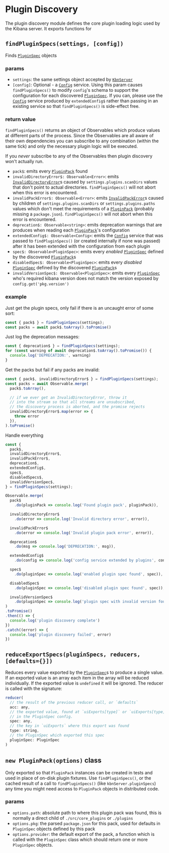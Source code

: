# Plugin Discovery

The plugin discovery module defines the core plugin loading logic used by the Kibana server. It exports functions for


## `findPluginSpecs(settings, [config])`

Finds [`PluginSpec`][PluginSpec] objects

### params
 - `settings`: the same settings object accepted by [`KbnServer`][KbnServer]
 - `[config]`: Optional - a [`Config`][Config] service. Using this param causes `findPluginSpecs()` to modify `config`'s schema to support the configuration for each discovered [`PluginSpec`][PluginSpec]. If you can, please use the [`Config`][Config] service produced by `extendedConfig$` rather than passing in an existing service so that `findPluginSpecs()` is side-effect free.

### return value

`findPluginSpecs()` returns an object of Observables which produce values at different parts of the process. Since the Observables are all aware of their own dependencies you can subscribe to any combination (within the same tick) and only the necessary plugin logic will be executed.

If you *never* subscribe to any of the Observables then plugin discovery won't actually run.

 - `pack$`: emits every [`PluginPack`][PluginPack] found
 - `invalidDirectoryError$: Observable<Error>`: emits [`InvalidDirectoryError`][Errors]s caused by `settings.plugins.scanDirs` values that don't point to actual directories. `findPluginSpecs()` will not abort when this error is encountered.
 - `invalidPackError$: Observable<Error>`: emits [`InvalidPackError`][Errors]s caused by children of `settings.plugins.scanDirs` or `settings.plugins.paths` values which don't meet the requirements of a [`PluginPack`][PluginPack] (probably missing a `package.json`). `findPluginSpecs()` will not abort when this error is encountered.
 - `deprecation$: Observable<string>`: emits deprecation warnings that are produces when reading each [`PluginPack`][PluginPack]'s configuration
 - `extendedConfig$: Observable<Config>`: emits the [`Config`][Config] service that was passed to `findPluginSpecs()` (or created internally if none was passed) after it has been extended with the configuration from each plugin
 - `spec$: Observable<PluginSpec>`: emits every *enabled* [`PluginSpec`][PluginSpec] defined by the discovered [`PluginPack`][PluginPack]s
 - `disabledSpec$: Observable<PluginSpec>`: emits every *disabled* [`PluginSpec`][PluginSpec] defined by the discovered [`PluginPack`][PluginPack]s
 - `invalidVersionSpec$: Observable<PluginSpec>`: emits every [`PluginSpec`][PluginSpec] who's required kibana version does not match the version exposed by `config.get('pkg.version')`

### example

Just get the plugin specs, only fail if there is an uncaught error of some sort:
```js
const { pack$ } = findPluginSpecs(settings);
const packs = await pack$.toArray().toPromise()
```

Just log the deprecation messages:
```js
const { deprecation$ } = findPluginSpecs(settings);
for (const warning of await deprecation$.toArray().toPromise()) {
  console.log('DEPRECATION:', warning)
}
```

Get the packs but fail if any packs are invalid:
```js
const { pack$, invalidDirectoryError$ } = findPluginSpecs(settings);
const packs = await Observable.merge(
  pack$.toArray(),

  // if we ever get an InvalidDirectoryError, throw it
  // into the stream so that all streams are unsubscribed,
  // the discovery process is aborted, and the promise rejects
  invalidDirectoryError$.map(error => {
    throw error
  }),
).toPromise()
```

Handle everything
```js
const {
  pack$,
  invalidDirectoryError$,
  invalidPackError$,
  deprecation$,
  extendedConfig$,
  spec$,
  disabledSpecs$,
  invalidVersionSpec$,
} = findPluginSpecs(settings);

Observable.merge(
  pack$
    .do(pluginPack => console.log('Found plugin pack', pluginPack)),

  invalidDirectoryError$
    .do(error => console.log('Invalid directory error', error)),

  invalidPackError$
    .do(error => console.log('Invalid plugin pack error', error)),

  deprecation$
    .do(msg => console.log('DEPRECATION:', msg)),

  extendedConfig$
    .do(config => console.log('config service extended by plugins', config)),

  spec$
    .do(pluginSpec => console.log('enabled plugin spec found', spec)),

  disabledSpec$
    .do(pluginSpec => console.log('disabled plugin spec found', spec)),

  invalidVersionSpec$
    .do(pluginSpec => console.log('plugin spec with invalid version found', spec)),
)
.toPromise()
.then(() => {
  console.log('plugin discovery complete')
})
.catch((error) => {
  console.log('plugin discovery failed', error)
})

```

## `reduceExportSpecs(pluginSpecs, reducers, [defaults={}])`

Reduces every value exported by the [`PluginSpec`][PluginSpec]s to produce a single value. If an exported value is an array each item in the array will be reduced individually. If the exported value is `undefined` it will be ignored. The reducer is called with the signature:

```js
reducer(
  // the result of the previous reducer call, or `defaults`
  acc: any,
  // the exported value, found at `uiExports[type]` or `uiExports[type][i]`
  // in the PluginSpec config.
  spec: any,
  // the key in `uiExports` where this export was found
  type: string,
  // the PluginSpec which exported this spec
  pluginSpec: PluginSpec
)
```

## `new PluginPack(options)` class

Only exported so that `PluginPack` instances can be created in tests and used in place of on-disk plugin fixtures. Use `findPluginSpecs()`, or the cached result of a call to `findPluginSpecs()` (like `kbnServer.pluginSpecs`) any time you might need access to `PluginPack` objects in distributed code.

### params

 - `options.path`: absolute path to where this plugin pack was found, this is normally a direct child of `./src/core_plugins` or `./plugins`
 - `options.pkg`: the parsed `package.json` for this pack, used for defaults in `PluginSpec` objects defined by this pack
 - `options.provider`: the default export of the pack, a function which is called with the `PluginSpec` class which should return one or more `PluginSpec` objects.

[PluginPack]: ./plugin_pack/plugin_pack.js "PluginPath class definition"
[PluginSpec]: ./plugin_spec/plugin_spec.js "PluginSpec class definition"
[Errors]: ./errors.js "PluginDiscover specific error types"
[KbnServer]: ../server/kbn_server.js "KbnServer class definition"
[Config]: ../server/config/config.js "KbnServer/Config class definition"
